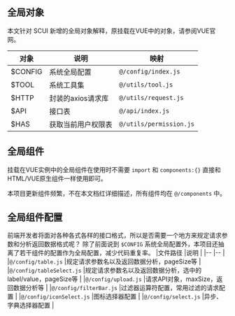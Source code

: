 ## 全局对象
本文针对 SCUI 新增的全局对象解释，原挂载在VUE中的对象，请参阅VUE官网。

|对象	|说明				|映射						|
|--		|--					|--							|
|$CONFIG|系统全局配置			|```@/config/index.js```	|
|$TOOL	|系统工具集			|```@/utils/tool.js```		|
|$HTTP	|封装的axios请求库	|```@/utils/request.js```	|
|$API	|接口表				|```@/api/index.js```		|
|$HAS	|获取当前用户权限表	|```@/utils/permission.js```|


## 全局组件
挂载在VUE实例中的全局组件在使用时不需要 ```import``` 和 ```components:{}``` 直接和HTML/VUE原生组件一样使用即可。

本项目更新组件频繁，不在本文档红详细描述，所有组件均在 ```@/components``` 中。

## 全局组件配置
前端开发者将面对各种各式各样的接口格式，所以是否需要一个地方来规定请求参数和分析返回数据格式呢？
除了前面说到 ```$CONFIG``` 系统全局配置外，本项目还抽离了若干组件的配置作为全局配置，减少代码重复率。
|文件路径						|说明															|
|--								|--																|
|```@/config/table.js```		|规定请求参数名以及返回数据分析，pageSize等						|
|```@/config/tableSelect.js```	|规定请求参数名以及返回数据分析，选中的label/value，pageSize等	|
|```@/config/upload.js```		|请求API对象，maxSize，返回数据分析等							|
|```@/config/filterBar.js```	|过滤器运算符配置，常用过滤的请求配置							|
|```@/config/iconSelect.js```	|图标选择器配置							|
|```@/config/select.js```		|异步、字典选择器配置							|
